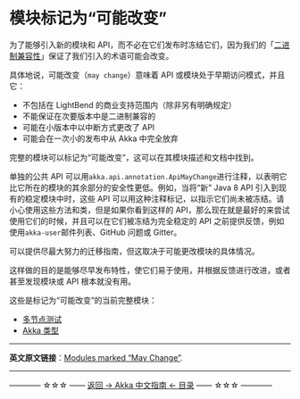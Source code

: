 # 模块标记为“可能改变”

为了能够引入新的模块和 API，而不必在它们发布时冻结它们，因为我们的「[二进制兼容性](https://github.com/guobinhit/akka-guide/blob/master/articles/additional/binary-compatibility-rules.md)」保证了我们引入的术语可能会改变。

具体地说，可能改变（`may change`）意味着 API 或模块处于早期访问模式，并且它：

- 不包括在 LightBend 的商业支持范围内（除非另有明确规定）
- 不能保证在次要版本中是二进制兼容的
- 可能在小版本中以中断方式更改了 API
- 可能会在一次小的发布中从 Akka 中完全放弃

完整的模块可以标记为“可能改变”，这可以在其模块描述和文档中找到。

单独的公共 API 可以用`akka.api.annotation.ApiMayChange`进行注释，以表明它比它所在的模块的其余部分的安全性更低。例如，当将“新” Java 8 API 引入到现有的稳定模块中时，这些 API 可以用这种注释标记，以指示它们尚未被冻结。请小心使用这些方法和类，但是如果你看到这样的 API，那么现在就是最好的来尝试使用它们的时候，并且可以在它们被冻结为完全稳定的 API 之前提供反馈，例如使用`akka-user`邮件列表、GitHub 问题或 Gitter。

可以提供尽最大努力的迁移指南，但这取决于可能更改模块的具体情况。

这样做的目的是能够尽早发布特性，使它们易于使用，并根据反馈进行改进，或者甚至发现模块或 API 根本就没有用。

这些是标记为“可能改变”的当前完整模块：

- [多节点测试](https://github.com/guobinhit/akka-guide/blob/master/articles/clustering/multi-node-testing.md)
- [Akka 类型](https://doc.akka.io/docs/akka/current/typed/actors.html)


----------

**英文原文链接**：[Modules marked “May Change”](https://doc.akka.io/docs/akka/current/common/may-change.html).



----------
———— ☆☆☆ —— [返回 -> Akka 中文指南 <- 目录](https://github.com/guobinhit/akka-guide/blob/master/README.md) —— ☆☆☆ ————